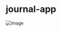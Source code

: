 # journal-app
![image](https://github.com/Manish-code/journal-app/assets/22448290/6c43fe2c-a858-4ef8-8c58-df8818b033c1)
